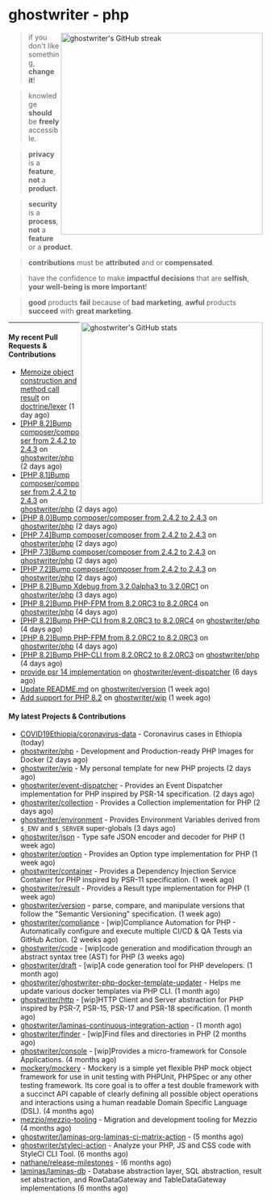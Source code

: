 # ghostwriter - php

<img alt="ghostwriter's GitHub streak" width="400px" align="right" src="https://github-readme-streak-stats.herokuapp.com/?cache_seconds=1800&user=ghostwriter">

> if you don't like something, **change it**!

> knowledge **should** be **freely** accessible.

> **privacy** is a **feature**, **not** a **product**.

> **security** is a **process**, **not** a **feature** or a **product**.

> **contributions** must be **attributed** and or **compensated**.

> have the confidence to make **impactful decisions** that are **selfish**, **your well-being is more important**!

> **good** products **fail** because of **bad marketing**, **awful** products **succeed** with **great marketing**.

<img alt="ghostwriter's GitHub stats" width="360px" align="right" src="https://github-readme-stats.vercel.app/api?cache_seconds=1800&username=ghostwriter&show_icons=true&count_private=true&hide_title=true&hide_rank=true&icon_color=333">

---

#### My recent Pull Requests & Contributions

- [Memoize object construction and method call result](https://github.com/doctrine/lexer/pull/68) on [doctrine/lexer](https://github.com/doctrine/lexer) (1 day ago)
- [[PHP 8.2]Bump composer/composer from 2.4.2 to 2.4.3](https://github.com/ghostwriter/php/pull/211) on [ghostwriter/php](https://github.com/ghostwriter/php) (2 days ago)
- [[PHP 8.1]Bump composer/composer from 2.4.2 to 2.4.3](https://github.com/ghostwriter/php/pull/210) on [ghostwriter/php](https://github.com/ghostwriter/php) (2 days ago)
- [[PHP 8.0]Bump composer/composer from 2.4.2 to 2.4.3](https://github.com/ghostwriter/php/pull/209) on [ghostwriter/php](https://github.com/ghostwriter/php) (2 days ago)
- [[PHP 7.4]Bump composer/composer from 2.4.2 to 2.4.3](https://github.com/ghostwriter/php/pull/208) on [ghostwriter/php](https://github.com/ghostwriter/php) (2 days ago)
- [[PHP 7.3]Bump composer/composer from 2.4.2 to 2.4.3](https://github.com/ghostwriter/php/pull/207) on [ghostwriter/php](https://github.com/ghostwriter/php) (2 days ago)
- [[PHP 7.2]Bump composer/composer from 2.4.2 to 2.4.3](https://github.com/ghostwriter/php/pull/206) on [ghostwriter/php](https://github.com/ghostwriter/php) (2 days ago)
- [[PHP 8.2]Bump Xdebug from 3.2.0alpha3 to 3.2.0RC1](https://github.com/ghostwriter/php/pull/205) on [ghostwriter/php](https://github.com/ghostwriter/php) (3 days ago)
- [[PHP 8.2]Bump PHP-FPM from 8.2.0RC3 to 8.2.0RC4](https://github.com/ghostwriter/php/pull/204) on [ghostwriter/php](https://github.com/ghostwriter/php) (4 days ago)
- [[PHP 8.2]Bump PHP-CLI from 8.2.0RC3 to 8.2.0RC4](https://github.com/ghostwriter/php/pull/203) on [ghostwriter/php](https://github.com/ghostwriter/php) (4 days ago)
- [[PHP 8.2]Bump PHP-FPM from 8.2.0RC2 to 8.2.0RC3](https://github.com/ghostwriter/php/pull/202) on [ghostwriter/php](https://github.com/ghostwriter/php) (4 days ago)
- [[PHP 8.2]Bump PHP-CLI from 8.2.0RC2 to 8.2.0RC3](https://github.com/ghostwriter/php/pull/201) on [ghostwriter/php](https://github.com/ghostwriter/php) (4 days ago)
- [provide psr 14 implementation](https://github.com/ghostwriter/event-dispatcher/pull/10) on [ghostwriter/event-dispatcher](https://github.com/ghostwriter/event-dispatcher) (6 days ago)
- [Update README.md](https://github.com/ghostwriter/version/pull/1) on [ghostwriter/version](https://github.com/ghostwriter/version) (1 week ago)
- [Add support for PHP 8.2](https://github.com/ghostwriter/wip/pull/18) on [ghostwriter/wip](https://github.com/ghostwriter/wip) (1 week ago)

#### My latest Projects & Contributions

- [COVID19Ethiopia/coronavirus-data](https://github.com/COVID19Ethiopia/coronavirus-data) - Coronavirus cases in Ethiopia (today)
- [ghostwriter/php](https://github.com/ghostwriter/php) - Development and Production-ready PHP Images for Docker (2 days ago)
- [ghostwriter/wip](https://github.com/ghostwriter/wip) - My personal template for new PHP projects (2 days ago)
- [ghostwriter/event-dispatcher](https://github.com/ghostwriter/event-dispatcher) - Provides an Event Dispatcher implementation for PHP inspired by PSR-14 specification. (2 days ago)
- [ghostwriter/collection](https://github.com/ghostwriter/collection) - Provides a Collection implementation for PHP (2 days ago)
- [ghostwriter/environment](https://github.com/ghostwriter/environment) - Provides Environment Variables derived from `$_ENV` and `$_SERVER` super-globals (3 days ago)
- [ghostwriter/json](https://github.com/ghostwriter/json) - Type safe JSON encoder and decoder for PHP (1 week ago)
- [ghostwriter/option](https://github.com/ghostwriter/option) - Provides an Option type implementation for PHP (1 week ago)
- [ghostwriter/container](https://github.com/ghostwriter/container) - Provides a Dependency Injection Service Container for PHP inspired by PSR-11 specification. (1 week ago)
- [ghostwriter/result](https://github.com/ghostwriter/result) - Provides a Result type implementation for PHP (1 week ago)
- [ghostwriter/version](https://github.com/ghostwriter/version) - parse, compare, and manipulate versions that follow the &#34;Semantic Versioning&#34; specification. (1 week ago)
- [ghostwriter/compliance](https://github.com/ghostwriter/compliance) - [wip]Compliance Automation for PHP - Automatically configure and execute multiple CI/CD &amp; QA Tests via GitHub Action. (2 weeks ago)
- [ghostwriter/code](https://github.com/ghostwriter/code) - [wip]code generation and modification through an abstract syntax tree (AST) for PHP (3 weeks ago)
- [ghostwriter/draft](https://github.com/ghostwriter/draft) - [wip]A code generation tool for PHP developers. (1 month ago)
- [ghostwriter/ghostwriter-php-docker-template-updater](https://github.com/ghostwriter/ghostwriter-php-docker-template-updater) - Helps me update various docker templates via PHP CLI. (1 month ago)
- [ghostwriter/http](https://github.com/ghostwriter/http) - [wip]HTTP Client and Server abstraction for PHP inspired by PSR-7, PSR-15, PSR-17 and PSR-18 specification. (1 month ago)
- [ghostwriter/laminas-continuous-integration-action](https://github.com/ghostwriter/laminas-continuous-integration-action) -  (1 month ago)
- [ghostwriter/finder](https://github.com/ghostwriter/finder) - [wip]Find files and directories in PHP (2 months ago)
- [ghostwriter/console](https://github.com/ghostwriter/console) - [wip]Provides a micro-framework for Console Applications. (4 months ago)
- [mockery/mockery](https://github.com/mockery/mockery) - Mockery is a simple yet flexible PHP mock object framework for use in unit testing with PHPUnit, PHPSpec or any other testing framework. Its core goal is to offer a test double framework with a succinct API capable of clearly defining all possible object operations and interactions using a human readable Domain Specific Language (DSL). (4 months ago)
- [mezzio/mezzio-tooling](https://github.com/mezzio/mezzio-tooling) - Migration and development tooling for Mezzio (4 months ago)
- [ghostwriter/laminas-org-laminas-ci-matrix-action](https://github.com/ghostwriter/laminas-org-laminas-ci-matrix-action) -  (5 months ago)
- [ghostwriter/styleci-action](https://github.com/ghostwriter/styleci-action) - Analyze your PHP, JS and CSS code with StyleCI CLI Tool. (6 months ago)
- [nathane/release-milestones](https://github.com/nathane/release-milestones) -  (6 months ago)
- [laminas/laminas-db](https://github.com/laminas/laminas-db) - Database abstraction layer, SQL abstraction, result set abstraction, and RowDataGateway and TableDataGateway implementations (6 months ago)
